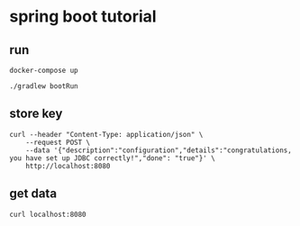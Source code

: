 # spring boot tutorial

## run

```shell
docker-compose up
```

```shell
./gradlew bootRun
```

## store key

```shell
curl --header "Content-Type: application/json" \
    --request POST \
    --data '{"description":"configuration","details":"congratulations, you have set up JDBC correctly!","done": "true"}' \
    http://localhost:8080
```

## get data

```shell
curl localhost:8080
```

